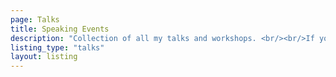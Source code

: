 ```yaml
---
page: Talks
title: Speaking Events
description: "Collection of all my talks and workshops. <br/><br/>If you'd like me to speak at your event, contact me at <br/><b>iamaatoh@gmail.com</b>."
listing_type: "talks"
layout: listing
---
```

